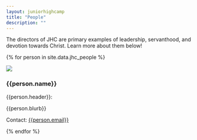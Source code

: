 ```yaml
---
layout: juniorhighcamp
title: "People"
description: ""
---
```

The directors of JHC are primary examples of leadership, servanthood, and devotion towards Christ.  Learn more about them below!

{% for person in site.data.jhc_people %}
<div class="media">
  <a class="pull-left">
    <img class="media-object img-rounded profile-picture" src="{{person.image}}">
  </a>
  <div class="media-body">
    <h3 class="media-heading">{{person.name}}</h3>
    <div class="media">
      <p>{{person.header}}:</p>
   		<p>{{person.blurb}}</p>
      <p>Contact: <a href="mailto:{{person.email}}">{{person.email}}</a></p>
    </div>
  </div>
</div>
{% endfor %}

